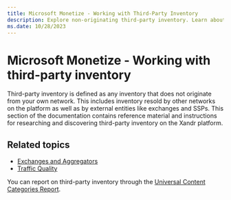 ```yaml
---
title: Microsoft Monetize - Working with Third-Party Inventory
description: Explore non-originating third-party inventory. Learn about resold inventory, from other networks to external entities. 
ms.date: 10/28/2023
---
```


# Microsoft Monetize - Working with third-party inventory

Third-party inventory is defined as any inventory that does not originate from your own network. This includes inventory resold by other networks on the platform as well as by external entities like exchanges and SSPs. This section of the documentation contains reference material and instructions for researching and discovering third-party inventory
on the Xandr platform.

## Related topics

- [Exchanges and Aggregators](exchanges-and-aggregators.md)
- [Traffic Quality](traffic-quality.md)

You can report on third-party inventory through the [Universal Content Categories Report](universal-content-categories-report.md).
